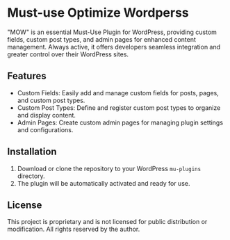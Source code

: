 # Must-use Optimize Wordperss

"MOW" is an essential Must-Use Plugin for WordPress, providing custom fields, custom post types, and admin pages for enhanced content management. Always active, it offers developers seamless integration and greater control over their WordPress sites.

## Features

- Custom Fields: Easily add and manage custom fields for posts, pages, and custom post types.
- Custom Post Types: Define and register custom post types to organize and display content.
- Admin Pages: Create custom admin pages for managing plugin settings and configurations.

## Installation

1. Download or clone the repository to your WordPress `mu-plugins` directory.
2. The plugin will be automatically activated and ready for use.

## License

This project is proprietary and is not licensed for public distribution or modification. All rights reserved by the author.

